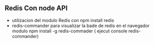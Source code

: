 ## Redis Con node API

- utilizacion del modulo Redis con npm install redis 
- redis-commander para visualizar la bade de redis en el navegador modulo npm install -g redis-commader ( ejecut console redis-commander)